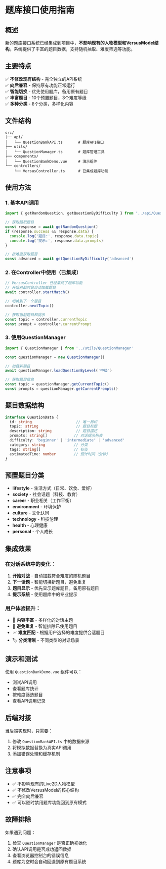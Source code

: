 # 题库接口使用指南

## 概述

新的题库接口系统已经集成到项目中，**不影响现有的人物模型和VersusModel结构**。系统提供了丰富的题目数据，支持随机抽取、难度筛选等功能。

## 主要特点

✅ **不修改现有结构** - 完全独立的API系统  
✅ **向后兼容** - 保持原有功能正常运行  
✅ **智能切换** - 优先使用题库，备用原有题目  
✅ **丰富题目** - 10个预置题目，3个难度等级  
✅ **多种分类** - 8个分类，多样化内容  

## 文件结构

```
src/
├── api/
│   └── QuestionBankAPI.ts       # 题库API接口
├── utils/
│   └── QuestionManager.ts       # 题库管理工具
├── components/
│   └── QuestionBankDemo.vue     # 演示组件
└── controllers/
    └── VersusController.ts      # 已集成题库功能
```

## 使用方法

### 1. 基本API调用

```typescript
import { getRandomQuestion, getQuestionByDifficulty } from '../api/QuestionBankAPI'

// 获取随机题目
const response = await getRandomQuestion()
if (response.success && response.data) {
  console.log('题目:', response.data.topic)
  console.log('提示:', response.data.prompts)
}

// 按难度获取题目
const advanced = await getQuestionByDifficulty('advanced')
```

### 2. 在Controller中使用（已集成）

```typescript
// VersusController 已经集成了题库功能
// 开始对战时会自动加载题目
await controller.startMatch()

// 切换到下一个题目
controller.nextTopic()

// 获取当前题目和提示
const topic = controller.currentTopic
const prompt = controller.currentPrompt
```

### 3. 使用QuestionManager

```typescript
import { QuestionManager } from '../utils/QuestionManager'

const questionManager = new QuestionManager()

// 加载新题目
await questionManager.loadQuestionByLevel('中级')

// 获取题目信息
const topic = questionManager.getCurrentTopic()
const prompts = questionManager.getCurrentPrompts()
```

## 题目数据结构

```typescript
interface QuestionData {
  id: string                    // 唯一标识
  topic: string                 // 题目标题
  description: string           // 题目描述
  prompts: string[]            // 对话提示列表
  difficulty: 'beginner' | 'intermediate' | 'advanced'
  category: string             // 分类
  tags: string[]               // 标签
  estimatedTime: number        // 预计时间（分钟）
}
```

## 预置题目分类

- **lifestyle** - 生活方式（日常、饮食、爱好）
- **society** - 社会话题（科技、教育）
- **career** - 职业相关（工作平衡）
- **environment** - 环境保护
- **culture** - 文化认同
- **technology** - 科技伦理
- **health** - 心理健康
- **personal** - 个人成长

## 集成效果

### 在对话系统中的变化：

1. **开始对战** - 自动加载符合难度的随机题目
2. **下一话题** - 智能切换新题目，避免重复
3. **题目显示** - 优先显示题库题目，备用原有题目
4. **提示系统** - 使用题库中的专业提示

### 用户体验提升：

- 🎯 **内容丰富** - 多样化的对话主题
- 🔄 **避免重复** - 智能排除已使用题目
- 📈 **难度匹配** - 根据用户选择的难度提供合适题目
- 🏷️ **分类清晰** - 不同类型的对话场景

## 演示和测试

使用 `QuestionBankDemo.vue` 组件可以：

- 测试API调用
- 查看题库统计
- 按难度筛选题目
- 查看API调用记录

## 后端对接

当后端实现时，只需要：

1. 修改 `QuestionBankAPI.ts` 中的数据来源
2. 将模拟数据替换为真实API调用
3. 添加错误处理和缓存机制

## 注意事项

- ✅ 不影响现有的Live2D人物模型
- ✅ 不修改VersusModel的核心结构
- ✅ 完全向后兼容
- ✅ 可以随时禁用题库功能回到原有模式

## 故障排除

如果遇到问题：

1. 检查 `QuestionManager` 是否正确初始化
2. 确认API调用是否成功返回数据
3. 查看浏览器控制台的错误信息
4. 题库为空时会自动回退到原有题目系统